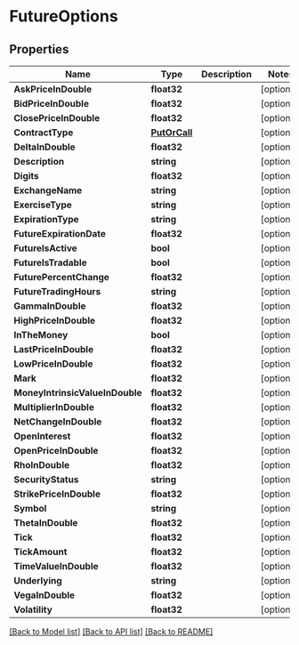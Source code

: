 # FutureOptions

## Properties

Name | Type | Description | Notes
------------ | ------------- | ------------- | -------------
**AskPriceInDouble** | **float32** |  | [optional] 
**BidPriceInDouble** | **float32** |  | [optional] 
**ClosePriceInDouble** | **float32** |  | [optional] 
**ContractType** | [**PutOrCall**](PutOrCall.md) |  | [optional] 
**DeltaInDouble** | **float32** |  | [optional] 
**Description** | **string** |  | [optional] 
**Digits** | **float32** |  | [optional] 
**ExchangeName** | **string** |  | [optional] 
**ExerciseType** | **string** |  | [optional] 
**ExpirationType** | **string** |  | [optional] 
**FutureExpirationDate** | **float32** |  | [optional] 
**FutureIsActive** | **bool** |  | [optional] 
**FutureIsTradable** | **bool** |  | [optional] 
**FuturePercentChange** | **float32** |  | [optional] 
**FutureTradingHours** | **string** |  | [optional] 
**GammaInDouble** | **float32** |  | [optional] 
**HighPriceInDouble** | **float32** |  | [optional] 
**InTheMoney** | **bool** |  | [optional] 
**LastPriceInDouble** | **float32** |  | [optional] 
**LowPriceInDouble** | **float32** |  | [optional] 
**Mark** | **float32** |  | [optional] 
**MoneyIntrinsicValueInDouble** | **float32** |  | [optional] 
**MultiplierInDouble** | **float32** |  | [optional] 
**NetChangeInDouble** | **float32** |  | [optional] 
**OpenInterest** | **float32** |  | [optional] 
**OpenPriceInDouble** | **float32** |  | [optional] 
**RhoInDouble** | **float32** |  | [optional] 
**SecurityStatus** | **string** |  | [optional] 
**StrikePriceInDouble** | **float32** |  | [optional] 
**Symbol** | **string** |  | [optional] 
**ThetaInDouble** | **float32** |  | [optional] 
**Tick** | **float32** |  | [optional] 
**TickAmount** | **float32** |  | [optional] 
**TimeValueInDouble** | **float32** |  | [optional] 
**Underlying** | **string** |  | [optional] 
**VegaInDouble** | **float32** |  | [optional] 
**Volatility** | **float32** |  | [optional] 

[[Back to Model list]](../README.md#documentation-for-models) [[Back to API list]](../README.md#documentation-for-api-endpoints) [[Back to README]](../README.md)


